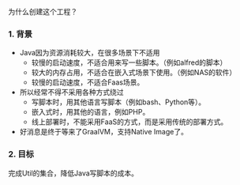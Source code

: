 为什么创建这个工程？

### 1. 背景
* Java因为资源消耗较大，在很多场景下不适用
    * 较慢的启动速度，不适合用来写一些脚本。（例如alfred的脚本）
    * 较大的内存占用，不适合在嵌入式场景下使用。（例如NAS的软件）
    * 较慢的启动速度，不适合Faas场景。
* 所以经常不得不采用各种方式绕过
    * 写脚本时，用其他语言写脚本（例如bash、Python等）。
    * 嵌入式时，用其他的语言，例如PHP。
    * 线上部署时，不能采用FaaS的方式，而是采用传统的部署方式。
* 好消息是终于等来了GraalVM，支持Native Image了。


### 2. 目标
完成Util的集合，降低Java写脚本的成本。

